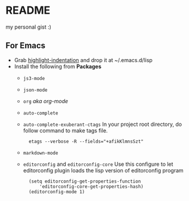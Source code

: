 # README

my personal gist :)


## For Emacs

- Grab [highlight-indentation][1] and drop it at ~/.emacs.d/lisp
- Install the following from **Packages**
    - `js3-mode`
    - `json-mode`
    - `org` *aka org-mode*
    - `auto-complete`
    - `auto-complete-exuberant-ctags`
      In your project root directory, do follow command to make tags file.

            etags --verbose -R --fields="+afikKlmnsSzt"
    - `markdown-mode`
    - `editorconfig` and `editorconfig-core`
      Use this configure to let editorconfig plugin loads the lisp
      version of editorconfig program
  
            (setq editorconfig-get-properties-function
                'editorconfig-core-get-properties-hash)
            (editorconfig-mode 1)


[1]: https://raw.githubusercontent.com/antonj/Highlight-Indentation-for-Emacs/master/highlight-indentation.el
